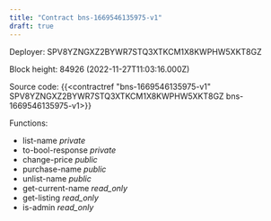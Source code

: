 ```yaml
---
title: "Contract bns-1669546135975-v1"
draft: true
---
```

Deployer: SPV8YZNGXZ2BYWR7STQ3XTKCM1X8KWPHW5XKT8GZ


 



Block height: 84926 (2022-11-27T11:03:16.000Z)

Source code: {{<contractref "bns-1669546135975-v1" SPV8YZNGXZ2BYWR7STQ3XTKCM1X8KWPHW5XKT8GZ bns-1669546135975-v1>}}

Functions:

* list-name _private_
* to-bool-response _private_
* change-price _public_
* purchase-name _public_
* unlist-name _public_
* get-current-name _read_only_
* get-listing _read_only_
* is-admin _read_only_
